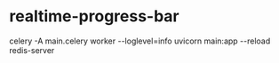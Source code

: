# realtime-progress-bar


celery -A main.celery worker --loglevel=info
uvicorn main:app --reload  
redis-server
